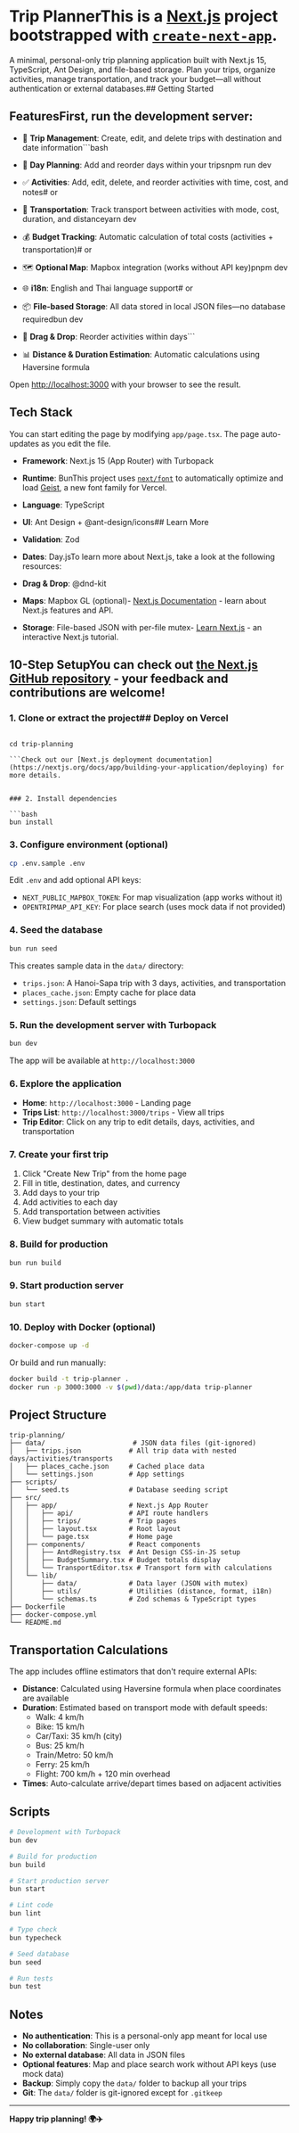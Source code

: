 # Trip PlannerThis is a [Next.js](https://nextjs.org) project bootstrapped with [`create-next-app`](https://nextjs.org/docs/app/api-reference/cli/create-next-app).

A minimal, personal-only trip planning application built with Next.js 15, TypeScript, Ant Design, and file-based storage. Plan your trips, organize activities, manage transportation, and track your budget—all without authentication or external databases.## Getting Started

## FeaturesFirst, run the development server:

- 📝 **Trip Management**: Create, edit, and delete trips with destination and date information```bash

- 📅 **Day Planning**: Add and reorder days within your tripsnpm run dev

- ✅ **Activities**: Add, edit, delete, and reorder activities with time, cost, and notes# or

- 🚗 **Transportation**: Track transport between activities with mode, cost, duration, and distanceyarn dev

- 💰 **Budget Tracking**: Automatic calculation of total costs (activities + transportation)# or

- 🗺️ **Optional Map**: Mapbox integration (works without API key)pnpm dev

- 🌐 **i18n**: English and Thai language support# or

- 📦 **File-based Storage**: All data stored in local JSON files—no database requiredbun dev

- 🔄 **Drag & Drop**: Reorder activities within days```

- 📊 **Distance & Duration Estimation**: Automatic calculations using Haversine formula

Open [http://localhost:3000](http://localhost:3000) with your browser to see the result.

## Tech Stack

You can start editing the page by modifying `app/page.tsx`. The page auto-updates as you edit the file.

- **Framework**: Next.js 15 (App Router) with Turbopack

- **Runtime**: BunThis project uses [`next/font`](https://nextjs.org/docs/app/building-your-application/optimizing/fonts) to automatically optimize and load [Geist](https://vercel.com/font), a new font family for Vercel.

- **Language**: TypeScript

- **UI**: Ant Design + @ant-design/icons## Learn More

- **Validation**: Zod

- **Dates**: Day.jsTo learn more about Next.js, take a look at the following resources:

- **Drag & Drop**: @dnd-kit

- **Maps**: Mapbox GL (optional)- [Next.js Documentation](https://nextjs.org/docs) - learn about Next.js features and API.

- **Storage**: File-based JSON with per-file mutex- [Learn Next.js](https://nextjs.org/learn) - an interactive Next.js tutorial.

## 10-Step SetupYou can check out [the Next.js GitHub repository](https://github.com/vercel/next.js) - your feedback and contributions are welcome!

### 1. Clone or extract the project## Deploy on Vercel

````bashThe easiest way to deploy your Next.js app is to use the [Vercel Platform](https://vercel.com/new?utm_medium=default-template&filter=next.js&utm_source=create-next-app&utm_campaign=create-next-app-readme) from the creators of Next.js.

cd trip-planning

```Check out our [Next.js deployment documentation](https://nextjs.org/docs/app/building-your-application/deploying) for more details.


### 2. Install dependencies

```bash
bun install
````

### 3. Configure environment (optional)

```bash
cp .env.sample .env
```

Edit `.env` and add optional API keys:

- `NEXT_PUBLIC_MAPBOX_TOKEN`: For map visualization (app works without it)
- `OPENTRIPMAP_API_KEY`: For place search (uses mock data if not provided)

### 4. Seed the database

```bash
bun run seed
```

This creates sample data in the `data/` directory:

- `trips.json`: A Hanoi-Sapa trip with 3 days, activities, and transportation
- `places_cache.json`: Empty cache for place data
- `settings.json`: Default settings

### 5. Run the development server with Turbopack

```bash
bun dev
```

The app will be available at `http://localhost:3000`

### 6. Explore the application

- **Home**: `http://localhost:3000` - Landing page
- **Trips List**: `http://localhost:3000/trips` - View all trips
- **Trip Editor**: Click on any trip to edit details, days, activities, and transportation

### 7. Create your first trip

1. Click "Create New Trip" from the home page
2. Fill in title, destination, dates, and currency
3. Add days to your trip
4. Add activities to each day
5. Add transportation between activities
6. View budget summary with automatic totals

### 8. Build for production

```bash
bun run build
```

### 9. Start production server

```bash
bun start
```

### 10. Deploy with Docker (optional)

```bash
docker-compose up -d
```

Or build and run manually:

```bash
docker build -t trip-planner .
docker run -p 3000:3000 -v $(pwd)/data:/app/data trip-planner
```

## Project Structure

```
trip-planning/
├── data/                      # JSON data files (git-ignored)
│   ├── trips.json            # All trip data with nested days/activities/transports
│   ├── places_cache.json     # Cached place data
│   └── settings.json         # App settings
├── scripts/
│   └── seed.ts               # Database seeding script
├── src/
│   ├── app/                  # Next.js App Router
│   │   ├── api/              # API route handlers
│   │   ├── trips/            # Trip pages
│   │   ├── layout.tsx        # Root layout
│   │   └── page.tsx          # Home page
│   ├── components/           # React components
│   │   ├── AntdRegistry.tsx  # Ant Design CSS-in-JS setup
│   │   ├── BudgetSummary.tsx # Budget totals display
│   │   └── TransportEditor.tsx # Transport form with calculations
│   └── lib/
│       ├── data/             # Data layer (JSON with mutex)
│       ├── utils/            # Utilities (distance, format, i18n)
│       └── schemas.ts        # Zod schemas & TypeScript types
├── Dockerfile
├── docker-compose.yml
└── README.md
```

## Transportation Calculations

The app includes offline estimators that don't require external APIs:

- **Distance**: Calculated using Haversine formula when place coordinates are available
- **Duration**: Estimated based on transport mode with default speeds:
  - Walk: 4 km/h
  - Bike: 15 km/h
  - Car/Taxi: 35 km/h (city)
  - Bus: 25 km/h
  - Train/Metro: 50 km/h
  - Ferry: 25 km/h
  - Flight: 700 km/h + 120 min overhead
- **Times**: Auto-calculate arrive/depart times based on adjacent activities

## Scripts

```bash
# Development with Turbopack
bun dev

# Build for production
bun build

# Start production server
bun start

# Lint code
bun lint

# Type check
bun typecheck

# Seed database
bun seed

# Run tests
bun test
```

## Notes

- **No authentication**: This is a personal-only app meant for local use
- **No collaboration**: Single-user only
- **No external database**: All data in JSON files
- **Optional features**: Map and place search work without API keys (use mock data)
- **Backup**: Simply copy the `data/` folder to backup all your trips
- **Git**: The `data/` folder is git-ignored except for `.gitkeep`

---

**Happy trip planning! 🌍✈️**
